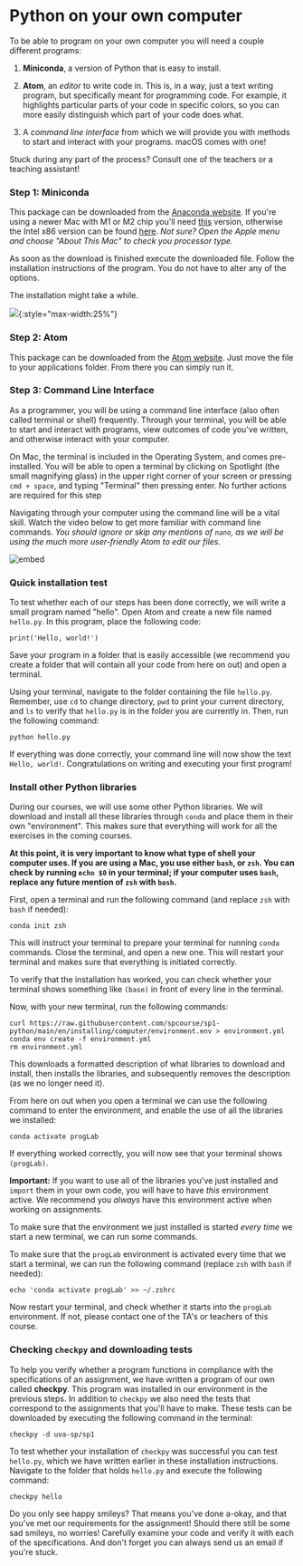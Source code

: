 # Python on your own computer

To be able to program on your own computer you will need a couple different programs:

1. **Miniconda**, a version of Python that is easy to install.

2. **Atom**, an *editor* to write code in. This is, in a way, just a text writing program, but specifically meant for programming code. For example, it highlights particular parts of your code in specific colors, so you can more easily distinguish which part of your code does what.

3. A *command line interface* from which we will provide you with methods to start and interact with your programs. macOS comes with one!

Stuck during any part of the process? Consult one of the teachers or a teaching assistant!

### Step 1: Miniconda

This package can be downloaded from the [Anaconda website](https://docs.conda.io/en/latest/miniconda.html). If you're using a newer Mac with M1 or M2 chip you'll need [this](https://repo.anaconda.com/miniconda/Miniconda3-latest-MacOSX-arm64.pkg) version, otherwise the Intel x86 version can be found [here](https://repo.anaconda.com/miniconda/Miniconda3-latest-MacOSX-x86_64.pkg).
_Not sure? Open the Apple menu and choose "About This Mac" to check you processor type._

As soon as the download is finished execute the downloaded file. Follow the installation instructions of the program. You do not have to alter any of the options.

The installation might take a while.

![](../wait2.gif){:style="max-width:25%"}

### Step 2: Atom

This package can be downloaded from the [Atom website](https://atom.io/). Just move the file to your applications folder. From there you can simply run it.

### Step 3: Command Line Interface

As a programmer, you will be using a command line interface (also often called terminal or shell) frequently. Through your terminal, you will be able to start and interact with programs, view outcomes of code you've written, and otherwise interact with your computer.

On Mac, the terminal is included in the Operating System, and comes pre-installed. You will be able to open a terminal by clicking on Spotlight (the small magnifying glass) in the upper right corner of your screen or pressing `cmd + space`, and typing "Terminal" then pressing enter. No further actions are required for this step

Navigating through your computer using the command line will be a vital skill. Watch the video below to get more familiar with command line commands. _You should ignore or skip any mentions of `nano`, as we will be using the much more user-friendly Atom to edit our files._

![embed](https://www.youtube.com/embed/aKRYQsKR46I)

### Quick installation test

To test whether each of our steps has been done correctly, we will write a small program named "hello". Open Atom and create a new file named `hello.py`. In this program, place the following code:

    print('Hello, world!')

Save your program in a folder that is easily accessible (we recommend you create a folder that will contain all your code from here on out) and open a terminal.

Using your terminal, navigate to the folder containing the file `hello.py`. Remember, use `cd` to change directory, `pwd` to print your current directory, and `ls` to verify that `hello.py` is in the folder you are currently in. Then, run the following command:

    python hello.py

If everything was done correctly, your command line will now show the text `Hello, world!`. Congratulations on writing and executing your first program!

### Install other Python libraries

During our courses, we will use some other Python libraries. We will download and install all these libraries through `conda` and place them in their own "environment". This makes sure that everything will work for all the exercises in the coming courses.

**At this point, it is very important to know what type of shell your computer uses. If you are using a Mac, you use either `bash`, or `zsh`. You can check by running `echo $0` in your terminal; if your computer uses `bash`, replace any future mention of `zsh` with `bash`.**

First, open a terminal and run the following command (and replace `zsh` with `bash` if needed):

    conda init zsh

This will instruct your terminal to prepare your terminal for running `conda` commands. Close the terminal, and open a new one. This will restart your terminal and makes sure that everything is initiated correctly.

To verify that the installation has worked, you can check whether your terminal shows something like `(base)` in front of every line in the terminal.

Now, with your new terminal, run the following commands:

    curl https://raw.githubusercontent.com/spcourse/sp1-python/main/en/installing/computer/environment.env > environment.yml
    conda env create -f environment.yml
    rm environment.yml

This downloads a formatted description of what libraries to download and install, then installs the libraries, and subsequently removes the description (as we no longer need it).

From here on out when you open a terminal we can use the following command to enter the environment, and enable the use of all the libraries we installed:

    conda activate progLab

If everything worked correctly, you will now see that your terminal shows `(progLab)`.

**Important:** If you want to use all of the libraries you've just installed and `import` them in your own code, you will have to have *this* environment active. We recommend you *always* have this environment active when working on assignments.

To make sure that the environment we just installed is started _every time_ we start a new terminal, we can run some commands.

To make sure that the `progLab` environment is activated every time that we start a terminal, we can run the following command (replace `zsh` with `bash` if needed):

    echo 'conda activate progLab' >> ~/.zshrc

Now restart your terminal, and check whether it starts into the `progLab` environment. If not, please contact one of the TA's or teachers of this course.

### Checking `checkpy` and downloading tests

To help you verify whether a program functions in compliance with the specifications of an assignment, we have written a program of our own called **checkpy**. This program was installed in our environment in the previous steps. In addition to `checkpy` we also need the tests that correspond to the assignments that you'll have to make. These tests can be downloaded by executing the following command in the terminal:

    checkpy -d uva-sp/sp1

To test whether your installation of `checkpy` was successful you can test `hello.py`, which we have written earlier in these installation instructions. Navigate to the folder that holds `hello.py` and execute the following command:

    checkpy hello

Do you only see happy smileys? That means you've done a-okay, and that you've met our requirements for the assignment! Should there still be some sad smileys, no worries! Carefully examine your code and verify it with each of the specifications. And don't forget you can always send us an email if you're stuck.
